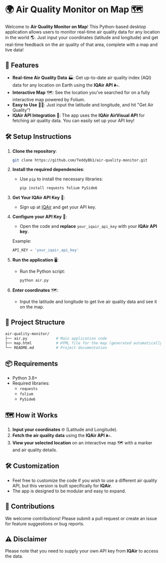 # 🌍 Air Quality Monitor on Map 🗺️

Welcome to **Air Quality Monitor on Map**! This Python-based desktop application allows users to monitor real-time air quality data for any location in the world 🌎. Just input your coordinates (latitude and longitude) and get real-time feedback on the air quality of that area, complete with a map and live data!

## 🚀 Features

- **Real-time Air Quality Data** 🏭: Get up-to-date air quality index (AQI) data for any location on Earth using the **IQAir API** 🌬️.
- **Interactive Map** 🗺️: See the location you’ve searched for on a fully interactive map powered by Folium.
- **Easy to Use** 👨‍💻: Just input the latitude and longitude, and hit "Get Air Quality"!
- **IQAir API Integration** 🔗: The app uses the **IQAir AirVisual API** for fetching air quality data. You can easily set up your API key!

## 🛠️ Setup Instructions

1. **Clone the repository**:
   ```bash
   git clone https://github.com/TeddyBb1/air-quality-monitor.git
   ```

2. **Install the required dependencies**:
   - Use `pip` to install the necessary libraries:
     ```bash
     pip install requests folium PySide6
     ```

3. **Get Your IQAir API Key** 🔑:
   - Sign up at [IQAir](https://www.iqair.com/air-pollution-api) and get your API key.

4. **Configure your API Key** 🔧:
   - Open the code and **replace** `your_iqair_api_key` with your **IQAir API key**.

   Example:
   ```python
   API_KEY = 'your_iqair_api_key'
   ```

5. **Run the application** 🖥️:
   - Run the Python script:
     ```bash
     python air.py
     ```

6. **Enter coordinates** 🗺️:
   - Input the latitude and longitude to get live air quality data and see it on the map.

## 🧩 Project Structure

```bash
air-quality-monitor/
├── air.py             # Main application code
├── map.html           # HTML file for the map (generated automatically)
└── README.md          # Project documentation
```

## 📦 Requirements

- Python 3.8+
- Required libraries:
  - `requests`
  - `folium`
  - `PySide6`

## 🗺️ How it Works

1. **Input your coordinates** 🌐 (Latitude and Longitude).
2. **Fetch the air quality data** using the **IQAir API** 🌬️.
3. **View your selected location** on an interactive map 🗺️ with a marker and air quality details.

## 🛠️ Customization

- Feel free to customize the code if you wish to use a different air quality API, but this version is built specifically for **IQAir**.
- The app is designed to be modular and easy to expand.

## 🤝 Contributions

We welcome contributions! Please submit a pull request or create an issue for feature suggestions or bug reports.

## ⚠️ Disclaimer

Please note that you need to supply your own API key from **IQAir** to access the data.
